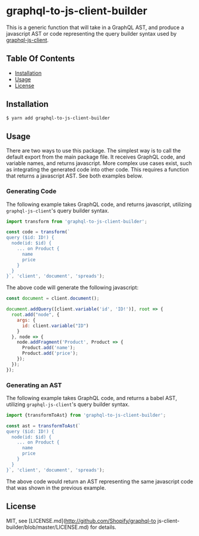 # graphql-to-js-client-builder

This is a generic function that will take in a GraphQL AST, and produce a javascript AST or code representing the query builder syntax used by [graphql-js-client](https://github.com/Shopify/graphql-js-client).

## Table Of Contents
- [Installation](#installation)
- [Usage](#usage)
- [License](http://github.com/Shopify/graphql-to-js-client-builder/blob/master/LICENSE.md)

## Installation

```bash
$ yarn add graphql-to-js-client-builder
```

## Usage

There are two ways to use this package. The simplest way is to call the default export from the main package file. It receives GraphQL code, and variable names, and returns javascript. More complex use cases exist, such as integrating the generated code into other code. This requires a function that returns a javascript AST. See both examples below.

### Generating Code

The following example takes GraphQL code, and returns javascript, utilizing `graphql-js-client`'s query builder syntax.

```javascript
import transform from 'graphql-to-js-client-builder';

const code = transform(`
query ($id: ID!) {
  node(id: $id) {
    ... on Product {
      name
      price
    }
  }
}`, 'client', 'document', 'spreads');
```

The above code will generate the following javascript:

```javascript
const document = client.document();

document.addQuery([client.variable('id', 'ID!')], root => {
  root.add("node", {
    args: {
      id: client.variable("ID")
    }
  }, node => {
    node.addFragment('Product', Product => {
      Product.add('name');
      Product.add('price');
    });
  });
});
```

### Generating an AST

The following example takes GraphQL code, and returns a babel AST, utilizing `graphql-js-client`'s query builder syntax.

```javascript
import {transformToAst} from 'graphql-to-js-client-builder';

const ast = transformToAst(`
query ($id: ID!) {
  node(id: $id) {
    ... on Product {
      name
      price
    }
  }
}`, 'client', 'document', 'spreads');
```

The above code would return an AST representing the same javascript code that was shown in the previous example.

## License

MIT, see [LICENSE.md](http://github.com/Shopify/graphql-to js-client-builder/blob/master/LICENSE.md) for details.
